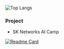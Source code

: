 ![Top Langs](https://github-readme-stats.vercel.app/api/top-langs/?username=urim02&layout=compact)

### Project
- SK Networks AI Camp

[![Readme Card](https://github-readme-stats.vercel.app/api/pin/?username=SKNETWORKS-FAMILY-AICAMP&repo=SKN04-FINAL-2Team
)]([https://github.com/SKNETWORKS-FAMILY-AICAMP/SKN04-FINAL-2Team])
